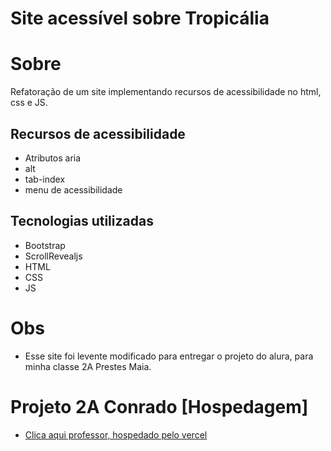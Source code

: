 # Site acessível sobre Tropicália
# Sobre
Refatoração de um site implementando recursos de acessibilidade no html, css e JS.
## Recursos de acessibilidade
- Atributos aria
- alt
- tab-index
- menu de acessibilidade
## Tecnologias utilizadas
- Bootstrap
- ScrollRevealjs
- HTML
- CSS
- JS
# Obs
- Esse site foi levente
modificado para entregar o projeto do alura, para minha classe 2A Prestes Maia.
# Projeto 2A Conrado [Hospedagem]
- [Clica aqui professor, hospedado pelo vercel](https://site-escola-alura-2a.vercel.app/)
